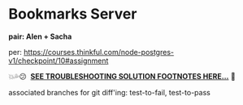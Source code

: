 # Bookmarks Server

**pair: Alen + Sacha**

per: https://courses.thinkful.com/node-postgres-v1/checkpoint/10#assignment

:boom::sweat_drops::confused:&nbsp; **[SEE TROUBLESHOOTING SOLUTION FOOTNOTES HERE...](https://github.com/artificialarea/bookmarks-server/blob/master/test/app.spec.js)** :shit:

associated branches for git diff'ing: test-to-fail, test-to-pass